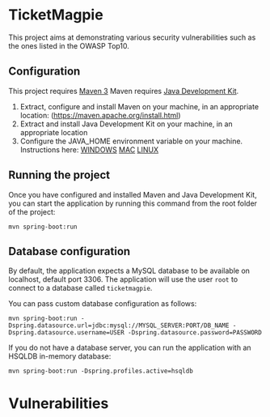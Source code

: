 TicketMagpie
============

This project aims at demonstrating various security vulnerabilities such as the ones listed in the OWASP Top10.

Configuration
---------------------------
This project requires [Maven 3](https://maven.apache.org/)
Maven requires [Java Development Kit](http://www.oracle.com/technetwork/java/javase/downloads/jdk8-downloads-2133151.html/). 

1. Extract, configure and install Maven on your machine, in an appropriate location: (https://maven.apache.org/install.html)
2. Extract and install Java Development Kit on your machine, in an appropriate location
3. Configure the JAVA_HOME environment variable on your machine. Instructions here:  [WINDOWS](https://confluence.atlassian.com/doc/setting-the-java_home-variable-in-windows-8895.html)
[MAC](https://www.mkyong.com/java/how-to-set-java_home-environment-variable-on-mac-os-x/)
[LINUX](http://www.cyberciti.biz/faq/linux-unix-set-java_home-path-variable/)

Running the project
---------------------------

Once you have configured and installed Maven and Java Development Kit, you can start the application by running this command from the root folder of the project:


```
mvn spring-boot:run
```

Database configuration
---------------------------

By default, the application expects a MySQL database to be available on localhost, default port 3306.
The application will use the user `root` to connect to a database called `ticketmagpie`.

You can pass custom database configuration as follows:

```
mvn spring-boot:run -Dspring.datasource.url=jdbc:mysql://MYSQL_SERVER:PORT/DB_NAME -Dspring.datasource.username=USER -Dspring.datasource.password=PASSWORD
```

If you do not have a database server, you can run the application with an HSQLDB in-memory database:


```
mvn spring-boot:run -Dspring.profiles.active=hsqldb
```

 
Vulnerabilities
===============
